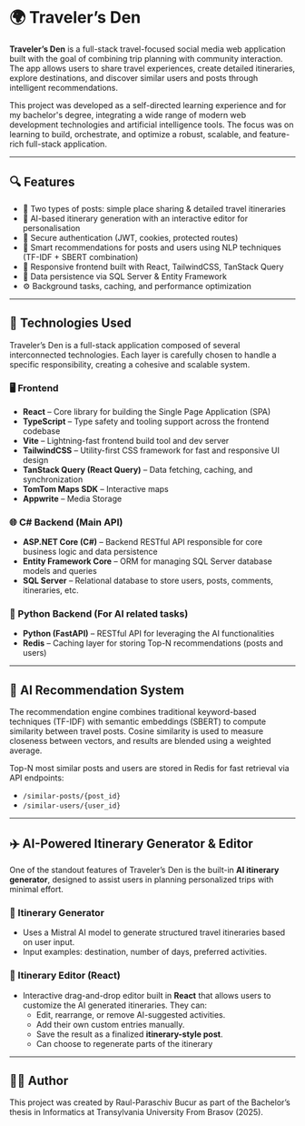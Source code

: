 # 🌍 Traveler’s Den

**Traveler’s Den** is a full-stack travel-focused social media web application built with the goal of combining trip planning with community interaction. The app allows users to share travel experiences, create detailed itineraries, explore destinations, and discover similar users and posts through intelligent recommendations.

This project was developed as a self-directed learning experience and for my bachelor's degree, integrating a wide range of modern web development technologies and artificial intelligence tools. The focus was on learning to build, orchestrate, and optimize a robust, scalable, and feature-rich full-stack application.

---

## 🔍 Features

- 📄 Two types of posts: simple place sharing & detailed travel itineraries
- 🤖 AI-based itinerary generation with an interactive editor for personalisation
- 🔐 Secure authentication (JWT, cookies, protected routes)
- 🚀 Smart recommendations for posts and users using NLP techniques (TF-IDF + SBERT combination)
- 📱 Responsive frontend built with React, TailwindCSS, TanStack Query
- 💾 Data persistence via SQL Server & Entity Framework
- ⚙️ Background tasks, caching, and performance optimization

---

## 🧱 Technologies Used

Traveler’s Den is a full-stack application composed of several interconnected technologies. Each layer is carefully chosen to handle a specific responsibility, creating a cohesive and scalable system.

### 🖥️ Frontend
- **React** – Core library for building the Single Page Application (SPA)
- **TypeScript** – Type safety and tooling support across the frontend codebase
- **Vite** – Lightning-fast frontend build tool and dev server
- **TailwindCSS** – Utility-first CSS framework for fast and responsive UI design
- **TanStack Query (React Query)** – Data fetching, caching, and synchronization
- **TomTom Maps SDK** – Interactive maps
- **Appwrite** – Media Storage

### 🌐 C# Backend (Main API)
- **ASP.NET Core (C#)** – Backend RESTful API responsible for core business logic and data persistence
- **Entity Framework Core** – ORM for managing SQL Server database models and queries
- **SQL Server** – Relational database to store users, posts, comments, itineraries, etc.

### 🧠 Python Backend (For AI related tasks)
- **Python (FastAPI)** – RESTful API for leveraging the AI functionalities
- **Redis** – Caching layer for storing Top-N recommendations (posts and users)
  
---

## 🧪 AI Recommendation System

The recommendation engine combines traditional keyword-based techniques (TF-IDF) with semantic embeddings (SBERT) to compute similarity between travel posts. Cosine similarity is used to measure closeness between vectors, and results are blended using a weighted average.

Top-N most similar posts and users are stored in Redis for fast retrieval via API endpoints:

- `/similar-posts/{post_id}`
- `/similar-users/{user_id}`

---

## ✈️ AI-Powered Itinerary Generator & Editor

One of the standout features of Traveler’s Den is the built-in **AI itinerary generator**, designed to assist users in planning personalized trips with minimal effort.

### 🔮 Itinerary Generator
- Uses a Mistral AI model to generate structured travel itineraries based on user input.
- Input examples: destination, number of days, preferred activities.

### 📝 Itinerary Editor (React)
- Interactive drag-and-drop editor built in **React** that allows users to customize the AI generated itineraries. They can:
  - Edit, rearrange, or remove AI-suggested activities.
  - Add their own custom entries manually.
  - Save the result as a finalized **itinerary-style post**.
  - Can choose to regenerate parts of the itinerary

---

## 🧑‍💻 Author

This project was created by Raul-Paraschiv Bucur as part of the Bachelor’s thesis in Informatics at Transylvania University From Brasov (2025).



